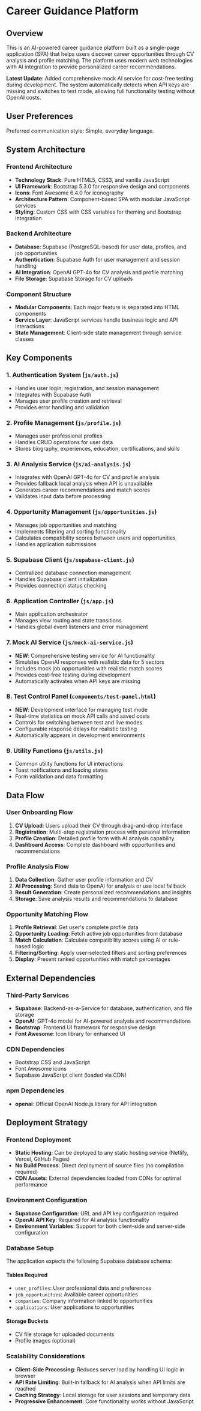 # Career Guidance Platform

## Overview

This is an AI-powered career guidance platform built as a single-page application (SPA) that helps users discover career opportunities through CV analysis and profile matching. The platform uses modern web technologies with AI integration to provide personalized career recommendations.

**Latest Update**: Added comprehensive mock AI service for cost-free testing during development. The system automatically detects when API keys are missing and switches to test mode, allowing full functionality testing without OpenAI costs.

## User Preferences

Preferred communication style: Simple, everyday language.

## System Architecture

### Frontend Architecture
- **Technology Stack**: Pure HTML5, CSS3, and vanilla JavaScript
- **UI Framework**: Bootstrap 5.3.0 for responsive design and components
- **Icons**: Font Awesome 6.4.0 for iconography
- **Architecture Pattern**: Component-based SPA with modular JavaScript services
- **Styling**: Custom CSS with CSS variables for theming and Bootstrap integration

### Backend Architecture
- **Database**: Supabase (PostgreSQL-based) for user data, profiles, and job opportunities
- **Authentication**: Supabase Auth for user management and session handling
- **AI Integration**: OpenAI GPT-4o for CV analysis and profile matching
- **File Storage**: Supabase Storage for CV uploads

### Component Structure
- **Modular Components**: Each major feature is separated into HTML components
- **Service Layer**: JavaScript services handle business logic and API interactions
- **State Management**: Client-side state management through service classes

## Key Components

### 1. Authentication System (`js/auth.js`)
- Handles user login, registration, and session management
- Integrates with Supabase Auth
- Manages user profile creation and retrieval
- Provides error handling and validation

### 2. Profile Management (`js/profile.js`)
- Manages user professional profiles
- Handles CRUD operations for user data
- Stores biography, experiences, education, certifications, and skills

### 3. AI Analysis Service (`js/ai-analysis.js`)
- Integrates with OpenAI GPT-4o for CV and profile analysis
- Provides fallback local analysis when API is unavailable
- Generates career recommendations and match scores
- Validates input data before processing

### 4. Opportunity Management (`js/opportunities.js`)
- Manages job opportunities and matching
- Implements filtering and sorting functionality
- Calculates compatibility scores between users and opportunities
- Handles application submissions

### 5. Supabase Client (`js/supabase-client.js`)
- Centralized database connection management
- Handles Supabase client initialization
- Provides connection status checking

### 6. Application Controller (`js/app.js`)
- Main application orchestrator
- Manages view routing and state transitions
- Handles global event listeners and error management

### 7. Mock AI Service (`js/mock-ai-service.js`)
- **NEW**: Comprehensive testing service for AI functionality
- Simulates OpenAI responses with realistic data for 5 sectors
- Includes mock job opportunities with realistic match scores
- Provides cost-free testing during development
- Automatically activates when API keys are missing

### 8. Test Control Panel (`components/test-panel.html`)
- **NEW**: Development interface for managing test mode
- Real-time statistics on mock API calls and saved costs
- Controls for switching between test and live modes
- Configurable response delays for realistic testing
- Automatically appears in development environments

### 9. Utility Functions (`js/utils.js`)
- Common utility functions for UI interactions
- Toast notifications and loading states
- Form validation and data formatting

## Data Flow

### User Onboarding Flow
1. **CV Upload**: Users upload their CV through drag-and-drop interface
2. **Registration**: Multi-step registration process with personal information
3. **Profile Creation**: Detailed profile form with AI analysis capability
4. **Dashboard Access**: Complete dashboard with opportunities and recommendations

### Profile Analysis Flow
1. **Data Collection**: Gather user profile information and CV
2. **AI Processing**: Send data to OpenAI for analysis or use local fallback
3. **Result Generation**: Create personalized recommendations and insights
4. **Storage**: Save analysis results and recommendations to database

### Opportunity Matching Flow
1. **Profile Retrieval**: Get user's complete profile data
2. **Opportunity Loading**: Fetch active job opportunities from database
3. **Match Calculation**: Calculate compatibility scores using AI or rule-based logic
4. **Filtering/Sorting**: Apply user-selected filters and sorting preferences
5. **Display**: Present ranked opportunities with match percentages

## External Dependencies

### Third-Party Services
- **Supabase**: Backend-as-a-Service for database, authentication, and file storage
- **OpenAI**: GPT-4o model for AI-powered analysis and recommendations
- **Bootstrap**: Frontend UI framework for responsive design
- **Font Awesome**: Icon library for enhanced UI

### CDN Dependencies
- Bootstrap CSS and JavaScript
- Font Awesome icons
- Supabase JavaScript client (loaded via CDN)

### npm Dependencies
- **openai**: Official OpenAI Node.js library for API integration

## Deployment Strategy

### Frontend Deployment
- **Static Hosting**: Can be deployed to any static hosting service (Netlify, Vercel, GitHub Pages)
- **No Build Process**: Direct deployment of source files (no compilation required)
- **CDN Assets**: External dependencies loaded from CDNs for optimal performance

### Environment Configuration
- **Supabase Configuration**: URL and API key configuration required
- **OpenAI API Key**: Required for AI analysis functionality
- **Environment Variables**: Support for both client-side and server-side configuration

### Database Setup
The application expects the following Supabase database schema:

#### Tables Required
- `user_profiles`: User professional data and preferences
- `job_opportunities`: Available career opportunities
- `companies`: Company information linked to opportunities
- `applications`: User applications to opportunities

#### Storage Buckets
- CV file storage for uploaded documents
- Profile images (optional)

### Scalability Considerations
- **Client-Side Processing**: Reduces server load by handling UI logic in browser
- **API Rate Limiting**: Built-in fallback for AI analysis when API limits are reached
- **Caching Strategy**: Local storage for user sessions and temporary data
- **Progressive Enhancement**: Core functionality works without JavaScript